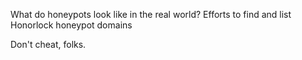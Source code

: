 What do honeypots look like in the real world?
Efforts to find and list Honorlock honeypot domains

Don't cheat, folks.
